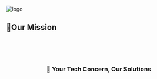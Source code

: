 ![logo](https://i.postimg.cc/vH9gqQYS/Zinvera-IT-Github-Cover-1.png)

## 👊Our Mission

<br />
<br />
<br />
<h3 align="center">🎉 Your Tech Concern, Our Solutions
</h3>
<br />
<br />
<br />

<!--
**ZinveraIT/ZinveraIT** is a ✨ _special_ ✨ repository because its `README.md` (this file) appears on your GitHub profile.

Here are some ideas to get you started:

- 🔭 I’m currently working on ...
- 🌱 I’m currently learning ...
- 👯 I’m looking to collaborate on ...
- 🤔 I’m looking for help with ...
- 💬 Ask me about ...
- 📫 How to reach me: ...
- 😄 Pronouns: ...
- ⚡ Fun fact: ...
-->
